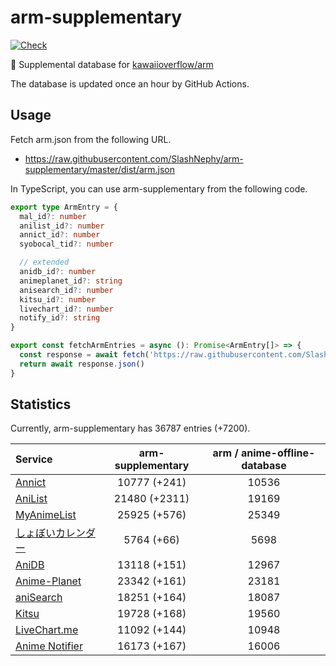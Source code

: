 # arm-supplementary

[![Check](https://github.com/SlashNephy/arm-supplementary/actions/workflows/check-node.yml/badge.svg)](https://github.com/SlashNephy/arm-supplementary/actions/workflows/check-node.yml)

💊 Supplemental database for [kawaiioverflow/arm](https://github.com/kawaiioverflow/arm)

The database is updated once an hour by GitHub Actions.

## Usage

Fetch arm.json from the following URL.

- https://raw.githubusercontent.com/SlashNephy/arm-supplementary/master/dist/arm.json

In TypeScript, you can use arm-supplementary from the following code.

```TypeScript
export type ArmEntry = {
  mal_id?: number
  anilist_id?: number
  annict_id?: number
  syobocal_tid?: number

  // extended
  anidb_id?: number
  animeplanet_id?: string
  anisearch_id?: number
  kitsu_id?: number
  livechart_id?: number
  notify_id?: string
}

export const fetchArmEntries = async (): Promise<ArmEntry[]> => {
  const response = await fetch('https://raw.githubusercontent.com/SlashNephy/arm-supplementary/master/dist/arm.json')
  return await response.json()
}
```

## Statistics

Currently, arm-supplementary has 36787 entries (+7200).

| Service                                     | arm-supplementary | arm / anime-offline-database |
| :------------------------------------------ | :---------------: | :--------------------------: |
| [Annict](https://annict.com)                |   10777 (+241)    |            10536             |
| [AniList](https://anilist.co)               |   21480 (+2311)   |            19169             |
| [MyAnimeList](https://myanimelist.net)      |   25925 (+576)    |            25349             |
| [しょぼいカレンダー](https://cal.syoboi.jp) |    5764 (+66)     |             5698             |
| [AniDB](https://anidb.net)                  |   13118 (+151)    |            12967             |
| [Anime-Planet](https://anime-planet.com)    |   23342 (+161)    |            23181             |
| [aniSearch](https://anisearch.com)          |   18251 (+164)    |            18087             |
| [Kitsu](https://kitsu.io)                   |   19728 (+168)    |            19560             |
| [LiveChart.me](https://livechart.me)        |   11092 (+144)    |            10948             |
| [Anime Notifier](https://notify.moe)        |   16173 (+167)    |            16006             |
